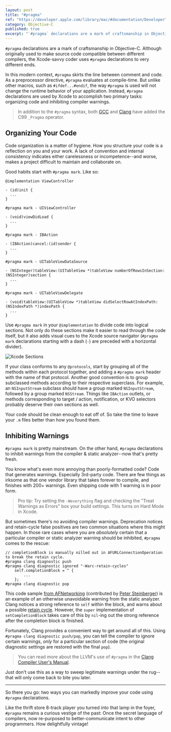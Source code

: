 ```yaml
---
layout: post
title: "#pragma"
ref: "https://developer.apple.com/library/mac/#documentation/DeveloperTools/gcc-4.0.1/gcc/Pragmas.html#Pragmas"
category: Objective-C
published: true
excerpt: "`#pragma` declarations are a mark of craftsmanship in Objective-C. Although originally purposed for compiling source code across many different compilers, the modern Xcode-savvy programmer uses #pragma declarations to very different ends."
---
```


`#pragma` declarations are a mark of craftsmanship in Objective-C. Although originally used to make source code compatible between different compilers, the Xcode-savvy coder uses `#pragma` declarations to very different ends.

In this modern context, `#pragma` skirts the line between comment and code. As a preprocessor directive, `#pragma` evaluates at compile-time. But unlike other macros, such as `#ifdef...#endif`, the way `#pragma` is used will not change the runtime behavior of your application. Instead, `#pragma` declarations are used by Xcode to accomplish two primary tasks: organizing code and inhibiting compiler warnings.

> In addition to the `#pragma` syntax, both [GCC](http://gcc.gnu.org/onlinedocs/cpp/Pragmas.html) and [Clang](http://clang.llvm.org/docs/UsersManual.html#controlling-diagnostics-via-pragmas) have added the C99 `_Pragma` operator.

## Organizing Your Code

Code organization is a matter of hygiene. How you structure your code is a reflection on you and your work. A lack of convention and internal consistency indicates either carelessness or incompetence--and worse, makes a project difficult to maintain and collaborate on.

Good habits start with `#pragma mark`. Like so:

~~~{objective-c}
@implementation ViewController

- (id)init {
  ...
}

#pragma mark - UIViewController

- (void)viewDidLoad {
  ...
}

#pragma mark - IBAction

- (IBAction)cancel:(id)sender {
  ...
}

#pragma mark - UITableViewDataSource

- (NSInteger)tableView:(UITableView *)tableView numberOfRowsInSection:(NSInteger)section {
  ...
}

#pragma mark - UITableViewDelegate

- (void)tableView:(UITableView *)tableView didSelectRowAtIndexPath:(NSIndexPath *)indexPath {
  ...
}
~~~

Use `#pragma mark` in your `@implementation` to divide code into logical sections. Not only do these sections make it easier to read through the code itself, but it also adds visual cues to the Xcode source navigator (`#pragma mark` declarations starting with a dash (`-`) are preceded with a horizontal divider).

![Xcode Sections](http://nshipster.s3.amazonaws.com/pragma-xcode-sections.png)

If your class conforms to any `@protocols`, start by grouping all of the methods within each protocol together, and adding a `#pragma mark` header with the name of that protocol. Another good convention is to group subclassed methods according to their respective superclass. For example, an `NSInputStream` subclass should have a group marked `NSInputStream`, followed by a group marked `NSStream`. Things like `IBAction` outlets, or methods corresponding to target / action, notification, or KVO selectors probably deserve their own sections as well.

Your code should be clean enough to eat off of. So take the time to leave your `.m` files better than how you found them.

## Inhibiting Warnings

`#pragma mark` is pretty mainstream. On the other hand, `#pragma` declarations to inhibit warnings from the compiler & static analyzer--now that's pretty fresh.

You know what's even more annoying than poorly-formatted code? Code that generates warnings. Especially 3rd-party code. There are few things as irksome as that one vendor library that takes forever to compile, and finishes with 200+ warnings. Even shipping code with 1 warning is in poor form.

> Pro tip: Try setting the `-Weverything` flag and checking the "Treat Warnings as Errors" box your build settings. This turns on Hard Mode in Xcode.

But sometimes there's no avoiding compiler warnings. Deprecation notices and retain-cycle false positives are two common situations where this might happen. In those rare cases where you are _absolutely_ certain that a particular compiler or static analyzer warning should be inhibited, `#pragma` comes to the rescue:

~~~{objective-c}
// completionBlock is manually nilled out in AFURLConnectionOperation to break the retain cycle.
#pragma clang diagnostic push
#pragma clang diagnostic ignored "-Warc-retain-cycles"
    self.completionBlock = ^ {
        ...
    };
#pragma clang diagnostic pop
~~~

This code sample [from AFNetworking](https://github.com/AFNetworking/AFNetworking/blob/master/AFNetworking/AFHTTPRequestOperation.m#L247) (contributed by [Peter Steinberger](https://github.com/steipete)) is an example of an otherwise unavoidable warning from the static analyzer. Clang notices a strong reference to `self` within the block, and warns about a possible [retain cycle](http://www.quora.com/What-is-a-retain-cycle). However, the `super` implementation of `setCompletionBlock` takes care of this by `nil`-ing out the strong reference after the completion block is finished.

Fortunately, Clang provides a convenient way to get around all of this. Using `#pragma clang diagnostic push/pop`, you can tell the compiler to ignore certain warnings, _only_ for a particular section of code (the original diagnostic settings are restored with the final `pop`).

> You can read more about the LLVM's use of `#pragma` in the [Clang Compiler User's Manual](http://clang.llvm.org/docs/UsersManual.html#diagnostics_pragmas).

Just don't use this as a way to sweep legitimate warnings under the rug--that will only come back to bite you later.

---

So there you go: two ways you can markedly improve your code using `#pragma` declarations.

Like the thrift store 8-track player you turned into that lamp in the foyer, `#pragma` remains a curious vestige of the past: Once the secret language of compilers, now re-purposed to better-communicate intent to other programmers. How delightfully vintage!
